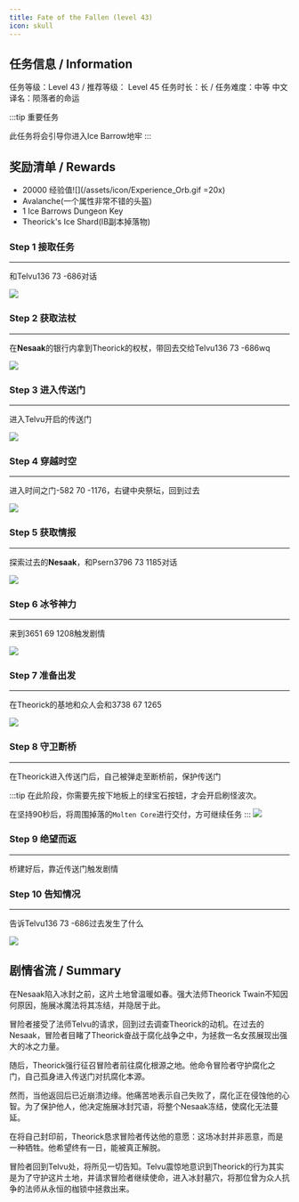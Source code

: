 ```yaml
---
title: Fate of the Fallen (level 43)
icon: skull
---
```


## 任务信息 / Information
任务等级：Level 43 / 推荐等级： Level 45
任务时长：长 / 任务难度：中等
中文译名：陨落者的命运

:::tip 重要任务

此任务将会引导你进入Ice Barrow地牢
:::


## 奖励清单 / Rewards

+ 20000 经验值![](/assets/icon/Experience_Orb.gif =20x)
+ Avalanche(一个属性非常不错的头盔)
+ 1 Ice Barrows Dungeon Key
+ Theorick's Ice Shard(IB副本掉落物)

### Step 1 接取任务
---
和<NPC>Telvu</NPC><CC>136 73 -686</CC>对话

![](/assets/img/lv43-1.png)

### Step 2 获取法杖
---
在**Nesaak**的银行内拿到<NPC>Theorick</NPC>的权杖，带回去交给<NPC>Telvu</NPC><CC>136 73 -686wq</CC>

![](/assets/img/lv43-2.png)

### Step 3 进入传送门
---
进入<NPC>Telvu</NPC>开启的传送门

![](/assets/img/lv43-3.png)

### Step 4 穿越时空
--- 

进入时间之门<CC>-582 70 -1176</CC>，右键中央祭坛，回到过去

![](/assets/img/lv43-4.png)
### Step 5 获取情报
---

探索过去的**Nesaak**，和<NPC>Psern</NPC><CC>3796 73 1185</CC>对话

![](/assets/img/lv43-5.png)
### Step 6 冰爷神力
--- 
来到<CC>3651 69 1208</CC>触发剧情

![](/assets/img/lv43-6.png)

### Step 7 准备出发
--- 
在<NPC>Theorick</NPC>的基地和众人会和<CC>3738 67 1265</CC>


![](/assets/img/lv43-7.png)

### Step 8 守卫断桥
--- 
在<NPC>Theorick</NPC>进入传送门后，自己被弹走至断桥前，保护传送门

:::tip
在此阶段，你需要先按下地板上的绿宝石按钮，才会开启刷怪波次。



在坚持90秒后，将周围掉落的`Molten Core`进行交付，方可继续任务
:::
![](/assets/img/lv43-8.png)

### Step 9 绝望而返
--- 
桥建好后，靠近传送门触发剧情

### Step 10 告知情况
--- 

告诉<NPC>Telvu</NPC><CC>136 73 -686</CC>过去发生了什么

![](/assets/img/lv43-1.png)


## 剧情省流 / Summary
在Nesaak陷入冰封之前，这片土地曾温暖如春。强大法师Theorick Twain不知因何原因，施展冰魔法将其冻结，并隐居于此。

冒险者接受了法师Telvu的请求，回到过去调查Theorick的动机。在过去的Nesaak，冒险者目睹了Theorick奋战于腐化战争之中，为拯救一名女孩展现出强大的冰之力量。

随后，Theorick强行征召冒险者前往腐化根源之地。他命令冒险者守护腐化之门，自己孤身进入传送门对抗腐化本源。

然而，当他返回后已近崩溃边缘。他痛苦地表示自己失败了，腐化正在侵蚀他的心智。为了保护他人，他决定施展冰封咒语，将整个Nesaak冻结，使腐化无法蔓延。

在将自己封印前，Theorick恳求冒险者传达他的意愿：这场冰封并非恶意，而是一种牺牲。他希望终有一日，能被真正解脱。

冒险者回到Telvu处，将所见一切告知。Telvu震惊地意识到Theorick的行为其实是为了守护这片土地，并请求冒险者继续使命，进入冰封墓穴，将那位曾为众人抗争的法师从永恒的枷锁中拯救出来。